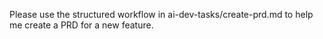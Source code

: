 Please use the structured workflow in ai-dev-tasks/create-prd.md to help me create a PRD for a new feature.